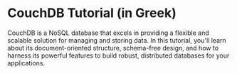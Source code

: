 # CouchDB Tutorial (in Greek)
CouchDB is a NoSQL database that excels in providing a flexible and scalable solution for managing and storing data. In this tutorial, you'll learn about its document-oriented structure, schema-free design, and how to harness its powerful features to build robust, distributed databases for your applications.
